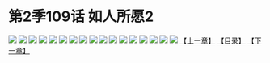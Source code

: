 # 第2季109话 如人所愿2
![](https://s2.baozimh.com/scomic/sanyanxiaotianlu-samanhua/0/565-kngu/1.jpg)
![](https://s2.baozimh.com/scomic/sanyanxiaotianlu-samanhua/0/565-kngu/2.jpg)
![](https://s2.baozimh.com/scomic/sanyanxiaotianlu-samanhua/0/565-kngu/3.jpg)
![](https://s2.baozimh.com/scomic/sanyanxiaotianlu-samanhua/0/565-kngu/4.jpg)
![](https://s2.baozimh.com/scomic/sanyanxiaotianlu-samanhua/0/565-kngu/5.jpg)
![](https://s2.baozimh.com/scomic/sanyanxiaotianlu-samanhua/0/565-kngu/6.jpg)
![](https://s2.baozimh.com/scomic/sanyanxiaotianlu-samanhua/0/565-kngu/7.jpg)
![](https://s2.baozimh.com/scomic/sanyanxiaotianlu-samanhua/0/565-kngu/8.jpg)
![](https://s2.baozimh.com/scomic/sanyanxiaotianlu-samanhua/0/565-kngu/9.jpg)
![](https://s2.baozimh.com/scomic/sanyanxiaotianlu-samanhua/0/565-kngu/10.jpg)
![](https://s2.baozimh.com/scomic/sanyanxiaotianlu-samanhua/0/565-kngu/11.jpg)
![](https://s2.baozimh.com/scomic/sanyanxiaotianlu-samanhua/0/565-kngu/12.jpg)
![](https://s2.baozimh.com/scomic/sanyanxiaotianlu-samanhua/0/565-kngu/13.jpg)
![](https://s2.baozimh.com/scomic/sanyanxiaotianlu-samanhua/0/565-kngu/14.jpg)
![](https://s2.baozimh.com/scomic/sanyanxiaotianlu-samanhua/0/565-kngu/15.jpg)
![](https://s2.baozimh.com/scomic/sanyanxiaotianlu-samanhua/0/565-kngu/16.jpg)
![](https://s2.baozimh.com/scomic/sanyanxiaotianlu-samanhua/0/565-kngu/17.jpg)
[【上一章】](./565.md)
[【目录】](./README.md)
[【下一章】](./567.md)
